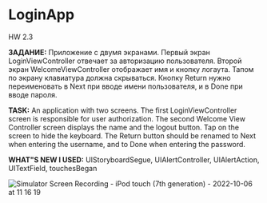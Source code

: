 # LoginApp
HW 2.3

**ЗАДАНИЕ:** Приложение с двумя экранами.
Первый экран LoginViewController отвечает за авторизацию пользователя. 
Второй экран WelcomeViewController отображает имя и кнопку логаута. 
Тапом по экрану клавиатура должна скрываться.
Кнопку Return нужно переименовать в Next при вводе имени пользователя, и в Done при вводе
пароля.

**TASK:** An application with two screens.
The first LoginViewController screen is responsible for user authorization. 
The second Welcome View Controller screen displays the name and the logout button. 
Tap on the screen to hide the keyboard.
The Return button should be renamed to Next when entering the username, and to Done when entering
the password.

**WHAT"S NEW I USED:** UIStoryboardSegue, UIAlertController, UIAlertAction, UITextField, touchesBegan

![Simulator Screen Recording - iPod touch (7th generation) - 2022-10-06 at 11 16 19](https://user-images.githubusercontent.com/97275239/194206176-37f6a252-93b9-41a7-b802-88785e0232f3.gif)
